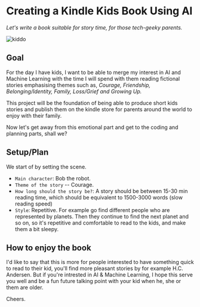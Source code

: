 # Creating a Kindle Kids Book Using AI

*Let's write a book suitable for story time, for those tech-geeky parents.*

![kiddo](https://images.unsplash.com/photo-1565538420870-da08ff96a207?ixlib=rb-1.2.1&ixid=eyJhcHBfaWQiOjEyMDd9&auto=format&fit=crop&w=2850&q=80)

## Goal
For the day I have kids, I want to be able to merge my interest in AI and Machine Learning with the time I will spend with them reading fictional stories emphasising themes such as, *Courage, Friendship, Belonging/Identity, Family, Loss/Grief and Growing Up.*

This project will be the foundation of being able to produce short kids stories and publish them on the kindle store for parents around the world to enjoy with their family. 

Now let's get away from this emotional part and get to the coding and planning parts, shall we? 


## Setup/Plan
We start of by setting the scene. 
* ```Main character```: Bob the robot. 
* ```Theme of the story``` -- Courage. 
* ```How long should the story be?```: A story should be between 15-30 min reading time, which should be equivalent to 1500-3000 words (slow reading speed)
* ```Style```: Repetitive. For example go find different people who are represented by planets. Then they continue to find the next planet and so on, so it's repetitive and comfortable to read to the kids, and make them a bit sleepy. 






## How to enjoy the book

I'd like to say that this is more for people interested to have something quick to read to their kid, you'll find more pleasant stories by for example H.C. Andersen. But if you're intrested in AI & Machine Learning, I hope this serve you well and be a fun future talking point with your kid when he, she or them are older. 

Cheers.


<br/>
<br/>
<br/>
<br/>
<br/>
<br/>
<br/>
